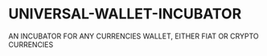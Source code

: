 # UNIVERSAL-WALLET-INCUBATOR
AN INCUBATOR FOR ANY CURRENCIES WALLET, EITHER FIAT OR CRYPTO CURRENCIES
